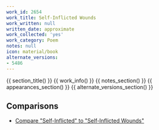 ```yaml
---
work_id: 2654
work_title: Self-Inflicted Wounds
work_written: null
written_date: approximate
work_collected: 'yes'
work_category: Poem
notes: null
icon: material/book
alternate_versions:
- 5486
---
```


{{ section_title() }}
{{ work_info() }}
{{ notes_section() }}
{{ appearances_section() }}
{{ alternate_versions_section() }}
## Comparisons
- [Compare "Self-Inflicted" to "Self-Inflicted Wounds"](https://bukowskiforum.com/threads/self-inflicted.12220/)